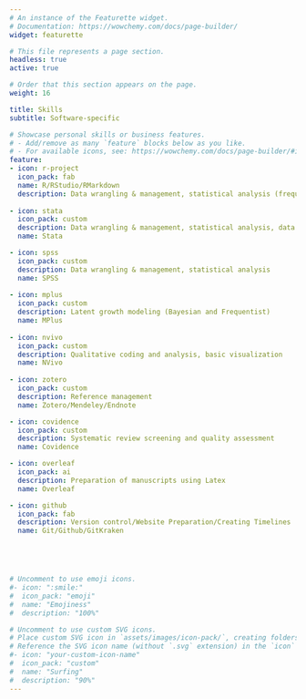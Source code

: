 ```yaml
---
# An instance of the Featurette widget.
# Documentation: https://wowchemy.com/docs/page-builder/
widget: featurette

# This file represents a page section.
headless: true
active: true

# Order that this section appears on the page.
weight: 16

title: Skills
subtitle: Software-specific

# Showcase personal skills or business features.
# - Add/remove as many `feature` blocks below as you like.
# - For available icons, see: https://wowchemy.com/docs/page-builder/#icons
feature:
- icon: r-project
  icon_pack: fab
  name: R/RStudio/RMarkdown
  description: Data wrangling & management, statistical analysis (frequentist and Bayesian), data visualization, manuscript preparation
  
- icon: stata
  icon_pack: custom
  description: Data wrangling & management, statistical analysis, data visualization
  name: Stata

- icon: spss
  icon_pack: custom
  description: Data wrangling & management, statistical analysis
  name: SPSS
  
- icon: mplus
  icon_pack: custom
  description: Latent growth modeling (Bayesian and Frequentist)
  name: MPlus
  
- icon: nvivo
  icon_pack: custom
  description: Qualitative coding and analysis, basic visualization
  name: NVivo
  
- icon: zotero
  icon_pack: custom
  description: Reference management
  name: Zotero/Mendeley/Endnote

- icon: covidence
  icon_pack: custom
  description: Systematic review screening and quality assessment
  name: Covidence

- icon: overleaf
  icon_pack: ai
  description: Preparation of manuscripts using Latex
  name: Overleaf

- icon: github
  icon_pack: fab
  description: Version control/Website Preparation/Creating Timelines
  name: Git/Github/GitKraken





# Uncomment to use emoji icons.
#- icon: ":smile:"
#  icon_pack: "emoji"
#  name: "Emojiness"
#  description: "100%"  

# Uncomment to use custom SVG icons.
# Place custom SVG icon in `assets/images/icon-pack/`, creating folders if necessary.
# Reference the SVG icon name (without `.svg` extension) in the `icon` field.
#- icon: "your-custom-icon-name"
#  icon_pack: "custom"
#  name: "Surfing"
#  description: "90%"
---
```


